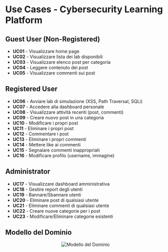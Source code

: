 # Use Cases - Cybersecurity Learning Platform

## Guest User (Non-Registered)
- **UC01** - Visualizzare home page
- **UC02** - Visualizzare lista dei lab disponibili
- **UC03** - Visualizzare elenco post per categoria
- **UC04** - Leggere contenuto dei post
- **UC05** - Visualizzare commenti sui post

## Registered User
- **UC06** - Avviare lab di simulazione (XSS, Path Traversal, SQLi)
- **UC07** - Accedere alla dashboard personale
- **UC08** - Visualizzare attività recenti (post, commenti)
- **UC09** - Creare nuovo post in una categoria
- **UC10** - Modificare i propri post
- **UC11** - Eliminare i propri post
- **UC12** - Commentare i post
- **UC13** - Eliminare i propri commenti
- **UC14** - Mettere like ai commenti
- **UC15** - Segnalare commenti inappropriati
- **UC16** - Modificare profilo (username, immagine)

## Administrator
- **UC17** - Visualizzare dashboard amministrativa
- **UC18** - Gestire report degli utenti
- **UC19** - Bannare/Sbannare utenti
- **UC20** - Eliminare post di qualsiasi utente
- **UC21** - Eliminare commenti di qualsiasi utente
- **UC22** - Creare nuove categorie per i post
- **UC23** - Modificare/Eliminare categorie esistenti



## Modello del Dominio

<div align="center">
  <!-- File in radice -->
  <img src="./modellodominio.svg" alt="Modello del Dominio" />

  <!-- Se invece lo metti in docs/: -->
  <!-- <img src="docs/modellodominio.svg" alt="Modello del Dominio" /> -->
</div>
